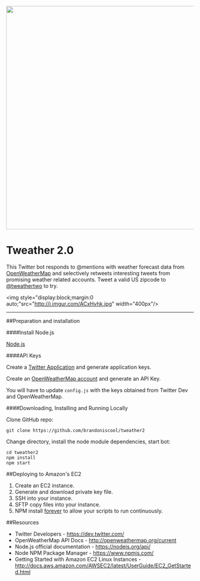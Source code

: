 <a name="README"><img src="http://i.imgur.com/YPzY3Cn.png" width="600px"/></a>

# Tweather 2.0

This Twitter bot responds to @mentions with weather forecast data from [OpenWeatherMap](http://openweathermap.org) and selectively retweets interesting tweets from promising weather related accounts. Tweet a valid US zipcode to [@tweathertwo](https://twitter.com/tweathertwo) to try.

<img style="display:block;margin:0 auto;"src="http://i.imgur.com/ACxHvhk.jpg" width="400px"/>

------------------------------------------------


##Preparation and installation


####Install Node.js

[Node.js](http://nodejs.org)


####API Keys

Create a [Twitter Application](https://apps.twitter.com) and generate application keys.

Create an [OpenWeatherMap account](https://openweathermap.org) and generate an API Key.

You will have to update `config.js` with the keys obtained from Twitter Dev and OpenWeatherMap.

####Downloading, Installing and Running Locally

Clone GitHub repo:

```
git clone https://github.com/brandoniscool/tweather2
```

Change directory, install the node module dependencies, start bot:

```
cd tweather2
npm install
npm start
```
##Deploying to Amazon's EC2

1. Create an EC2 instance.
2. Generate and download private key file.
3. SSH into your instance.
4. SFTP copy files into your instance.
5. NPM install [forever](https://www.npmjs.com/package/forever) to allow your scripts to run continuously.

##Resources

- Twitter Developers - https://dev.twitter.com/
- OpenWeatherMap API Docs - http://openweathermap.org/current
- Node.js official documentation - https://nodejs.org/api/
- Node NPM Package Manager - https://www.npmjs.com/
- Getting Started with Amazon EC2 Linux Instances - http://docs.aws.amazon.com/AWSEC2/latest/UserGuide/EC2_GetStarted.html
